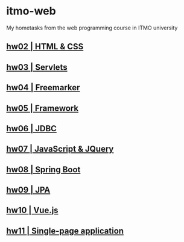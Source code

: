 # itmo-web
My hometasks from the web programming course in ITMO university

## [hw02 | HTML & CSS](/hw2)
## [hw03 | Servlets](/hw3)
## [hw04 | Freemarker](/hw4)
## [hw05 | Framework](/hw5)
## [hw06 | JDBC](/hw6)
## [hw07 | JavaScript & JQuery](/hw7)
## [hw08 | Spring Boot](/hw8)
## [hw09 | JPA](/hw9)
## [hw10 | Vue.js](/hw10)
## [hw11 | Single-page application](/hw11)
